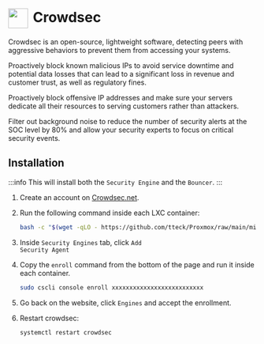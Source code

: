 # <img src="/crowdsec-icon.png" width="40" height="40" style="display:inline-block; vertical-align: middle; margin-right: 10px">Crowdsec <Badge type="info" text="system" style=" position: relative; float: right;" />

Crowdsec is an open-source, lightweight software, detecting peers with aggressive behaviors to prevent them from accessing your systems.

Proactively block known malicious IPs to avoid service downtime and potential data losses that can lead to a significant loss in revenue and customer trust, as well as regulatory fines.

Proactively block offensive IP addresses and make sure your servers dedicate all their resources to serving customers rather than attackers.

Filter out background noise to reduce the number of security alerts at the SOC level by 80% and allow your security experts to focus on critical security events.

## Installation

:::info
This will install both the <code>Security Engine</code> and the <code>Bouncer</code>.
:::

1. Create an account on <a href="https://www.crowdsec.net/" target="_blank" rel="noreferrer">Crowdsec.net</a>.

2. Run the following command inside each LXC container:
    ```bash
    bash -c "$(wget -qLO - https://github.com/tteck/Proxmox/raw/main/misc/crowdsec.sh)"

    ```
3. Inside <code>Security Engines</code> tab, click <code>Add Security Agent</code>
4. Copy the <code>enroll</code> command from the bottom of the page and run it inside each container.
    ```bash
    sudo cscli console enroll xxxxxxxxxxxxxxxxxxxxxxxxxx
    ```
5. Go back on the website, click <code>Engines</code> and accept the enrollment.
6. Restart crowdsec:
    ```bash
    systemctl restart crowdsec
    ```

